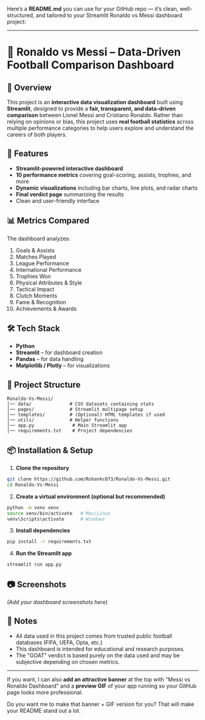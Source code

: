 Here’s a **README.md** you can use for your GitHub repo — it’s clean, well-structured, and tailored to your Streamlit Ronaldo vs Messi dashboard project:

---

# 🐐 Ronaldo vs Messi – Data-Driven Football Comparison Dashboard

## 📌 Overview

This project is an **interactive data visualization dashboard** built using **Streamlit**, designed to provide a **fair, transparent, and data-driven comparison** between Lionel Messi and Cristiano Ronaldo.
Rather than relying on opinions or bias, this project uses **real football statistics** across multiple performance categories to help users explore and understand the careers of both players.

## 🚀 Features

* **Streamlit-powered interactive dashboard**
* **10 performance metrics** covering goal-scoring, assists, trophies, and more
* **Dynamic visualizations** including bar charts, line plots, and radar charts
* **Final verdict page** summarizing the results
* Clean and user-friendly interface

## 📊 Metrics Compared

The dashboard analyzes:

1. Goals & Assists
2. Matches Played
3. League Performance
4. International Performance
5. Trophies Won
6. Physical Attributes & Style
7. Tactical Impact
8. Clutch Moments
9. Fame & Recognition
10. Achievements & Awards

## 🛠️ Tech Stack

* **Python**
* **Streamlit** – for dashboard creation
* **Pandas** – for data handling
* **Matplotlib / Plotly** – for visualizations

## 📂 Project Structure

```
Ronaldo-Vs-Messi/
│── data/              # CSV datasets containing stats
│── pages/             # Streamlit multipage setup
│── templates/         # (Optional) HTML templates if used
│── utils/             # Helper functions
│── app.py              # Main Streamlit app
│── requirements.txt    # Project dependencies
```

## 📦 Installation & Setup

1. **Clone the repository**

```bash
git clone https://github.com/Rohankc073/Ronaldo-Vs-Messi.git
cd Ronaldo-Vs-Messi
```

2. **Create a virtual environment (optional but recommended)**

```bash
python -m venv venv
source venv/bin/activate   # Mac/Linux
venv\Scripts\activate      # Windows
```

3. **Install dependencies**

```bash
pip install -r requirements.txt
```

4. **Run the Streamlit app**

```bash
streamlit run app.py
```

## 📷 Screenshots

*(Add your dashboard screenshots here)*

## 📌 Notes

* All data used in this project comes from trusted public football databases (FIFA, UEFA, Opta, etc.)
* This dashboard is intended for educational and research purposes.
* The "GOAT" verdict is based purely on the data used and may be subjective depending on chosen metrics.

---

If you want, I can also **add an attractive banner** at the top with "Messi vs Ronaldo Dashboard" and a **preview GIF** of your app running so your GitHub page looks more professional.

Do you want me to make that banner + GIF version for you? That will make your README stand out a lot.

